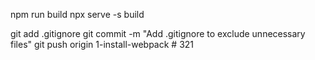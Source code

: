 npm run build
npx serve -s build

git add .gitignore
git commit -m "Add .gitignore to exclude unnecessary files"
git push origin 1-install-webpack
#   3 2 1  
 